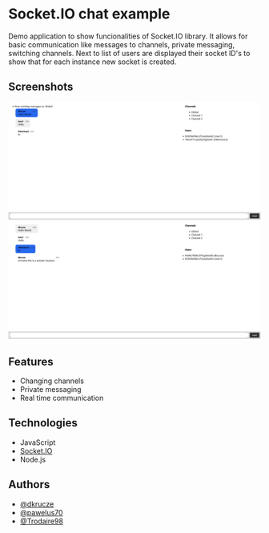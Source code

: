# Socket.IO chat example

Demo application to show funcionalities of Socket.IO library. It allows for basic communication like messages to channels, private messaging, switching channels.
Next to list of users are displayed their socket ID's to show that for each instance new socket is created.


## Screenshots

![App Screenshot](Screenshots/App1.png)
![App Screenshot](Screenshots/App2.png)


## Features

- Changing channels
- Private messaging
- Real time communication


## Technologies

- JavaScript
- [Socket.IO](https://socket.io/)
- Node.js


## Authors

- [@dkrucze](https://github.com/TheKiromen)
- [@pawelus70](https://github.com/pawelus70)
- [@Trodaire98](https://github.com/Trodaire98)
